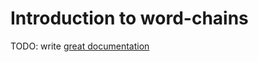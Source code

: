 # Introduction to word-chains

TODO: write [great documentation](http://jacobian.org/writing/what-to-write/)
